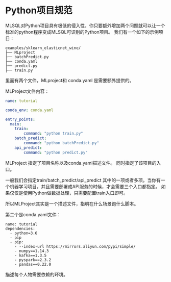# Python项目规范

MLSQL对Python项目具有极低的侵入性，你只要额外增加两个问题就可以让一个标准的python程序变成MLSQL可识别的Python项目。
我们有一个如下的示例项目：

```
examples/sklearn_elasticnet_wine/
├── MLproject
├── batchPredict.py
├── conda.yaml
├── predict.py
├── train.py
```

里面有两个文件，MLproject和 conda.yaml 是需要额外提供的。

MLProject文件内容：

```yaml
name: tutorial

conda_env: conda.yaml

entry_points:
  main:
    train:        
        command: "python train.py"
    batch_predict:                  
        command: "python batchPredict.py"
    api_predict:        
        command: "python predict.py"
```
MLProject 指定了项目名称以及conda.yaml描述文件。
同时指定了该项目的入口。

一般我们会指定train/batch_predict/api_predict 其中的一项或者多项。当你有一个机器学习项目，并且需要部署成API服务的时候，才会需要三个入口都指定。
如果仅仅是使用Python做数据处理，只需要配置train入口即可。

所以MLProject其实是一个描述文件，指明在什么场景跑什么脚本。

第二个是conda.yaml文件：

```
name: tutorial
dependencies:
  - python=3.6
  - pip
  - pip:
    - --index-url https://mirrors.aliyun.com/pypi/simple/
    - numpy==1.14.3
    - kafka==1.3.5
    - pyspark==2.3.2
    - pandas==0.22.0
```

描述每个人物需要依赖的环境。
